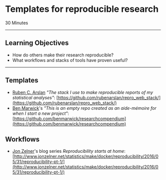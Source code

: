 # Templates for reproducible research

30 Minutes

---------------------------------------------------

## Learning Objectives

- How do others make their research reproducible?
- What workflows and stacks of tools have proven useful?

---------------------------------------------------

## Templates

- [Ruben C. Arslan](https://www.psych.uni-goettingen.de/en/arslan) _"The stack I use to make reproducible reports of my statistical analyses"_: [https://github.com/rubenarslan/repro_web_stack/](https://github.com/rubenarslan/repro_web_stack/)
- [Ben Marwick](https://faculty.washington.edu/bmarwick/)'s _"This is an empty repo created as an aide-mémoire for when I start a new project"_: [https://github.com/benmarwick/researchcompendium](https://github.com/benmarwick/researchcompendium)

## Workflows

- [Jon Zelner](http://www.jonzelner.net/)'s blog series _Reproducibility starts at home_: [http://www.jonzelner.net/statistics/make/docker/reproducibility/2016/05/31/reproducibility-pt-1/](http://www.jonzelner.net/statistics/make/docker/reproducibility/2016/05/31/reproducibility-pt-1/)

<!--
Previous: [Saving and Exporting files and projects](03-save-export.html)
-->